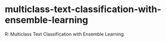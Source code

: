 # multiclass-text-classification-with-ensemble-learning
R: Multiclass Text Classification with Ensemble Learning.
